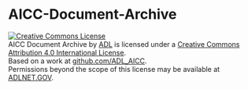 AICC-Document-Archive
=====================

<a rel="license" href="http://creativecommons.org/licenses/by/4.0/"><img alt="Creative Commons License" style="border-width:0" src="https://i.creativecommons.org/l/by/4.0/88x31.png" /></a><br /><span xmlns:dct="http://purl.org/dc/terms/" property="dct:title">AICC Document Archive</span> by <a xmlns:cc="http://creativecommons.org/ns#" href="github.com/ADL-AICC" property="cc:attributionName" rel="cc:attributionURL">ADL</a> is licensed under a <a rel="license" href="http://creativecommons.org/licenses/by/4.0/">Creative Commons Attribution 4.0 International License</a>.<br />Based on a work at <a xmlns:dct="http://purl.org/dc/terms/" href="github.com/ADL_AICC" rel="dct:source">github.com/ADL_AICC</a>.<br />Permissions beyond the scope of this license may be available at <a xmlns:cc="http://creativecommons.org/ns#" href="ADLNET.GOV" rel="cc:morePermissions">ADLNET.GOV</a>.
